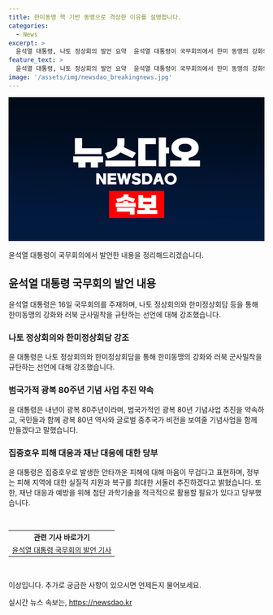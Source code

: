 ```yaml
---
title: 한미동맹 핵 기반 동맹으로 격상한 이유를 설명합니다.
categories:
  - News
excerpt: >
  윤석열 대통령, 나토 정상회의 발언 요약  윤석열 대통령이 국무회의에서 한미 동맹의 강화와 나토 정상회의의 중요성을 강조하며, 광복 80주년 기념 사업 추진과 집중호우 피해 복구에 대한 실질적 지원을 약속했다. 또한, 러북 군사협력을 규탄하는 강력한 공동성명을 채택하고, 국내 재난 대응 시 첨단 기술 활용을 강조했다. 국민의 협력을 당부하며, 제보 및 민원을 접수하는 채널을 안내했다.
feature_text: >
  윤석열 대통령, 나토 정상회의 발언 요약  윤석열 대통령이 국무회의에서 한미 동맹의 강화와 나토 정상회의의 중요성을 강조하며, 광복 80주년 기념 사업 추진과 집중호우 피해 복구에 대한 실질적 지원을 약속했다. 또한, 러북 군사협력을 규탄하는 강력한 공동성명을 채택하고, 국내 재난 대응 시 첨단 기술 활용을 강조했다. 국민의 협력을 당부하며, 제보 및 민원을 접수하는 채널을 안내했다.
image: '/assets/img/newsdao_breakingnews.jpg'
---
```


<p><img src="/assets/img/newsdao_breakingnews.jpg" alt="implanttips 속보" /></p>

<p>윤석열 대통령이 국무회의에서 발언한 내용을 정리해드리겠습니다.</p>

<h2 data-ke-size="size26">윤석열 대통령 국무회의 발언 내용</h2>

<p data-ke-size="size16">윤석열 대통령은 16일 국무회의를 주재하며, 나토 정상회의와 한미정상회담 등을 통해 한미동맹의 강화와 러북 군사밀착을 규탄하는 선언에 대해 강조했습니다.</p>

<h3>나토 정상회의와 한미정상회담 강조</h3>

<p data-ke-size="size16">윤 대통령은 나토 정상회의와 한미정상회담을 통해 한미동맹의 강화와 러북 군사밀착을 규탄하는 선언에 대해 강조했습니다.</p>

<h3>범국가적 광복 80주년 기념 사업 추진 약속</h3>

<p data-ke-size="size16">윤 대통령은 내년이 광복 80주년이라며, 범국가적인 광복 80년 기념사업 추진을 약속하고, 국민들과 함께 광복 80년 역사와 글로벌 중추국가 비전을 보여줄 기념사업을 함께 만들겠다고 말했습니다.</p>

<h3>집중호우 피해 대응과 재난 대응에 대한 당부</h3>

<p data-ke-size="size16">윤 대통령은 집중호우로 발생한 안타까운 피해에 대해 마음이 무겁다고 표현하며, 정부는 피해 지역에 대한 실질적 지원과 복구를 최대한 서둘러 추진하겠다고 밝혔습니다. 또한, 재난 대응과 예방을 위해 첨단 과학기술을 적극적으로 활용할 필요가 있다고 당부했습니다.</p>

<p data-ke-size="size16">&nbsp;</p>

<table>
    <tr>
        <td style="text-align: center; height: 17px;"><b>관련 기사 바로가기</b></td>
    </tr>
    <tr>
        <td style="text-align: center; height: 17px;"><a href="https://url.kr/b71afn">윤석열 대통령 국무회의 발언 기사</a></td>
    </tr>
</table>

<p data-ke-size="size16">&nbsp;</p>

<p>이상입니다. 추가로 궁금한 사항이 있으시면 언제든지 물어보세요.</p>
실시간 뉴스 속보는, <a href="https://newsdao.kr" rel="dofollow">https://newsdao.kr</a>


